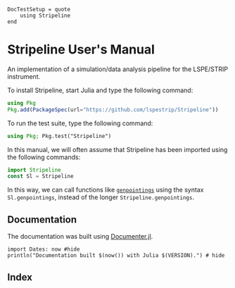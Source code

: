 ```@meta
DocTestSetup = quote
    using Stripeline
end
```

# Stripeline User's Manual

An implementation of a simulation/data analysis pipeline for the
LSPE/STRIP instrument.

To install Stripeline, start Julia and type the following command:
```julia
using Pkg
Pkg.add(PackageSpec(url="https://github.com/lspestrip/Stripeline"))
```

To run the test suite, type the following command:
```julia
using Pkg; Pkg.test("Stripeline")
```

In this manual, we will often assume that Stripeline has been imported
using the following commands:

```julia
import Stripeline
const Sl = Stripeline
```

In this way, we can call functions like [`genpointings`](@ref) using
the syntax `Sl.genpointings`, instead of the longer
`Stripeline.genpointings`.

## Documentation

The documentation was built using
[Documenter.jl](https://github.com/JuliaDocs).

```@example
import Dates: now #hide
println("Documentation built $(now()) with Julia $(VERSION).") # hide
```

## Index

```@index
```

